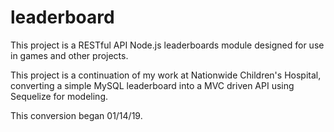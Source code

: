# leaderboard #

This project is a RESTful API Node.js leaderboards module designed for use in games and other projects.

This project is a continuation of my work at Nationwide Children's Hospital, converting a simple
MySQL leaderboard into a MVC driven API using Sequelize for modeling.

This conversion began 01/14/19.
